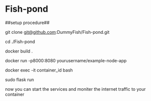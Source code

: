 # Fish-pond

##setup procedure##

git clone git@github.com:DummyFish/Fish-pond.git

cd ./Fish-pond

docker build .

docker run -p8000:8080 yourusername/example-node-app

docker exec -it container_id bash

sudo flask run

now you can start the services and moniter the internet traffic to your container
